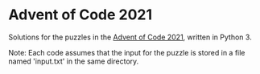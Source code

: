 # Advent of Code 2021
Solutions for the puzzles in the [Advent of Code 2021], written in Python 3.

[Advent of Code 2021]: https://adventofcode.com/2021

Note: Each code assumes that the input for the puzzle is stored in a file named 'input.txt' in the same directory.


